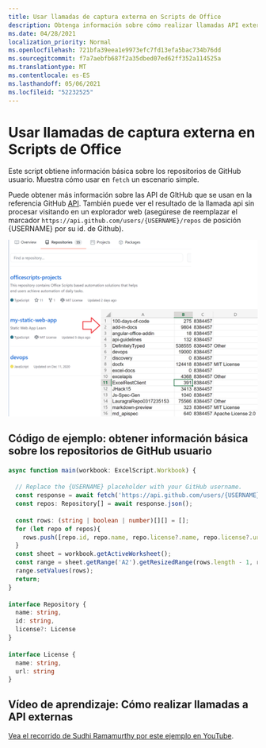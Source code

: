 ```yaml
---
title: Usar llamadas de captura externa en Scripts de Office
description: Obtenga información sobre cómo realizar llamadas API externas en Office scripts.
ms.date: 04/28/2021
localization_priority: Normal
ms.openlocfilehash: 721bfa39eea1e9973efc7fd13efa5bac734b76dd
ms.sourcegitcommit: f7a7aebfb687f2a35dbed07ed62ff352a114525a
ms.translationtype: MT
ms.contentlocale: es-ES
ms.lasthandoff: 05/06/2021
ms.locfileid: "52232525"
---
```

# <a name="use-external-fetch-calls-in-office-scripts"></a>Usar llamadas de captura externa en Scripts de Office

Este script obtiene información básica sobre los repositorios de GitHub usuario. Muestra cómo usar en `fetch` un escenario simple.

Puede obtener más información sobre las API de GItHub que se usan en la referencia GitHub [API](https://docs.github.com/rest/reference/repos#list-repositories-for-a-user). También puede ver el resultado de la llamada api sin procesar visitando en un explorador web (asegúrese de reemplazar el marcador `https://api.github.com/users/{USERNAME}/repos` de posición {USERNAME} por su id. de Github).

![Ejemplo de obtener información de repositorios](../../images/git.png)

## <a name="sample-code-get-basic-information-about-users-github-repositories"></a>Código de ejemplo: obtener información básica sobre los repositorios de GitHub usuario

```TypeScript
async function main(workbook: ExcelScript.Workbook) {

  // Replace the {USERNAME} placeholder with your GitHub username.
  const response = await fetch('https://api.github.com/users/{USERNAME}/repos');
  const repos: Repository[] = await response.json();
  
  const rows: (string | boolean | number)[][] = [];
  for (let repo of repos){ 
    rows.push([repo.id, repo.name, repo.license?.name, repo.license?.url])
  }
  const sheet = workbook.getActiveWorksheet();
  const range = sheet.getRange('A2').getResizedRange(rows.length - 1, rows[0].length - 1);
  range.setValues(rows);
  return;
}

interface Repository {
  name: string,
  id: string,
  license?: License 
}

interface License {
  name: string,
  url: string
}
```

## <a name="training-video-how-to-make-external-api-calls"></a>Vídeo de aprendizaje: Cómo realizar llamadas a API externas

[Vea el recorrido de Sudhi Ramamurthy por este ejemplo en YouTube](https://youtu.be/fulP29J418E).
